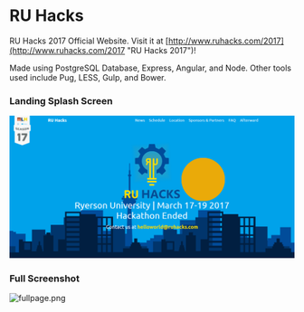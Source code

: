 # RU Hacks 

RU Hacks 2017 Official Website. Visit it at [http://www.ruhacks.com/2017](http://www.ruhacks.com/2017 "RU Hacks 2017")!

Made using PostgreSQL Database, Express, Angular, and Node. Other tools used include Pug, LESS, Gulp, and Bower.

### Landing Splash Screen
![ruhacks.png](./ruhacks.png)

### Full Screenshot
![fullpage.png](./fullpage.png)
